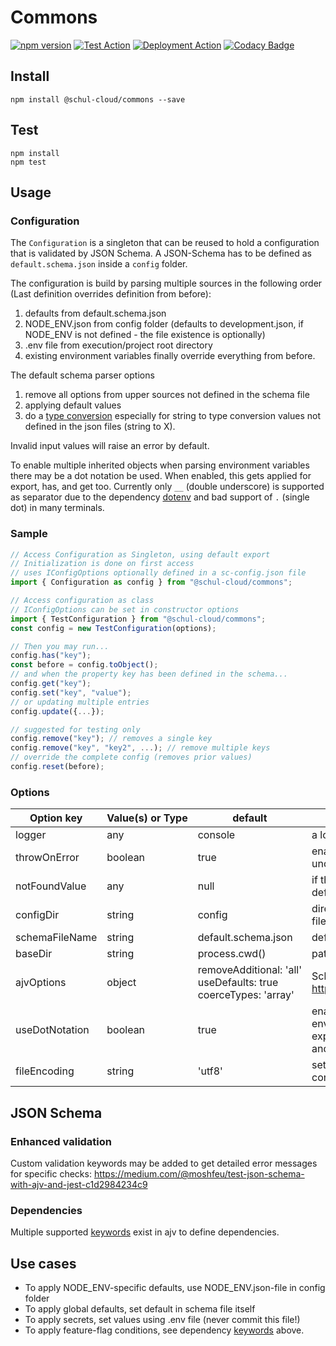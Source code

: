 # Commons

[![npm version](https://badge.fury.io/js/%40schul-cloud%2Fcommons.svg)](https://www.npmjs.com/package/@schul-cloud/commons)
[![Test Action](https://github.com/schul-cloud/commons/workflows/Test/badge.svg)](https://github.com/schul-cloud/commons/actions)
[![Deployment Action](https://github.com/schul-cloud/commons/workflows/Build%20and%20Publish/badge.svg)](https://github.com/schul-cloud/commons/actions)
[![Codacy Badge](https://api.codacy.com/project/badge/Grade/fd0d792b16a342a69df80cc4e96ef1f8)](https://www.codacy.com/manual/schul-cloud/commons?utm_source=github.com&utm_medium=referral&utm_content=schul-cloud/commons&utm_campaign=Badge_Grade)

<!--
[![Build Status][travis-image]][travis-url]
[![Dependency Status][daviddm-image]][daviddm-url]
[![Coverage percentage][coveralls-image]][coveralls-url]
[![experimental](http://badges.github.io/stability-badges/dist/experimental.svg)](http://github.com/badges/stability-badges)
-->

## Install

    npm install @schul-cloud/commons --save

## Test

    npm install
    npm test

## Usage

### Configuration

The `Configuration` is a singleton that can be reused to hold a configuration that is validated by JSON Schema. A JSON-Schema has to be defined as `default.schema.json` inside a `config` folder.

The configuration is build by parsing multiple sources in the following order (Last definition overrides definition from before):

1. defaults from default.schema.json
2. NODE_ENV.json from config folder (defaults to development.json, if NODE_ENV is not defined - the file existence is optionally)
3. .env file from execution/project root directory
4. existing environment variables finally override everything from before.

The default schema parser options

1. remove all options from upper sources not defined in the schema file
2. applying default values
3. do a [type conversion](https://ajv.js.org/coercion.html) especially for string to type conversion values not defined in the json files (string to X).

Invalid input values will raise an error by default.

To enable multiple inherited objects when parsing environment variables there may be a dot notation be used. When enabled, this gets applied for export, has, and get too. Currently only `__` (double underscore) is supported as separator due to the dependency [dotenv](https://www.npmjs.com/package/dotenv#should-i-have-multiple-env-files) and bad support of `.` (single dot) in many terminals.

### Sample

```javascript
// Access Configuration as Singleton, using default export
// Initialization is done on first access
// uses IConfigOptions optionally defined in a sc-config.json file
import { Configuration as config } from "@schul-cloud/commons";

// Access configuration as class
// IConfigOptions can be set in constructor options
import { TestConfiguration } from "@schul-cloud/commons";
const config = new TestConfiguration(options);

// Then you may run...
config.has("key");
const before = config.toObject();
// and when the property key has been defined in the schema...
config.get("key");
config.set("key", "value");
// or updating multiple entries
config.update({...});

// suggested for testing only
config.remove("key"); // removes a single key
config.remove("key", "key2", ...); // remove multiple keys
// override the complete config (removes prior values)
config.reset(before);
```

### Options

| Option&nbsp;key | Value(s)&nbsp;or&nbsp;Type | default                                                                               | Description                                                                                                                             |
| --------------- | -------------------------- | ------------------------------------------------------------------------------------- | --------------------------------------------------------------------------------------------------------------------------------------- |
| logger          | any                        | console                                                                               | a logger instance                                                                                                                       |
| throwOnError    | boolean                    | true                                                                                  | enable throwing an error when an undefined configuration value is requested                                                             |
| notFoundValue   | any                        | null                                                                                  | if throwOnError is not set true, an alternate default value may returned                                                                |
| configDir       | string                     | config                                                                                | directory where schema and configuration files are located                                                                              |
| schemaFileName  | string                     | default.schema.json                                                                   | default schema file name                                                                                                                |
| baseDir         | string                     | process.cwd()                                                                         | path to folder where configDir is located                                                                                               |
| ajvOptions      | object                     | removeAdditional:&nbsp;'all' <br>useDefaults:&nbsp;true <br>coerceTypes:&nbsp;'array' | Schema Parser Options, see https://github.com/epoberezkin/ajv#options                                                                   |
| useDotNotation  | boolean                    | true                                                                                  | enables dot notation for parsing environment variables (not json files!) and exporting the current config using has, get, and toObject. |
| fileEncoding    | string                     | 'utf8'                                                                                | set file encoding for imported schema and configuration files                                                                           |

## JSON Schema

### Enhanced validation

Custom validation keywords may be added to get detailed error messages for specific checks:
https://medium.com/@moshfeu/test-json-schema-with-ajv-and-jest-c1d2984234c9

### Dependencies

Multiple supported [keywords](https://github.com/epoberezkin/ajv/blob/master/KEYWORDS.md#keywords) exist in ajv to define dependencies.

## Use cases

- To apply NODE_ENV-specific defaults, use NODE_ENV.json-file in config folder
- To apply global defaults, set default in schema file itself
- To apply secrets, set values using .env file (never commit this file!)
- To apply feature-flag conditions, see dependency [keywords](https://github.com/epoberezkin/ajv/blob/master/KEYWORDS.md#keywords) above.
